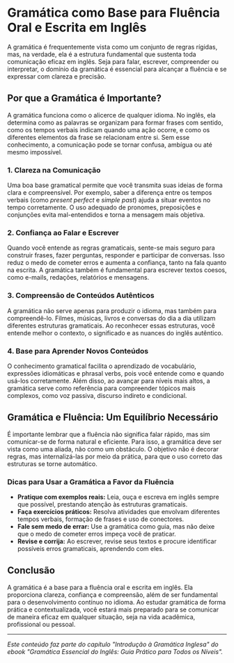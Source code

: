 
# Gramática como Base para Fluência Oral e Escrita em Inglês

A gramática é frequentemente vista como um conjunto de regras rígidas, mas, na verdade, ela é a estrutura fundamental que sustenta toda comunicação eficaz em inglês. Seja para falar, escrever, compreender ou interpretar, o domínio da gramática é essencial para alcançar a fluência e se expressar com clareza e precisão.

## Por que a Gramática é Importante?

A gramática funciona como o alicerce de qualquer idioma. No inglês, ela determina como as palavras se organizam para formar frases com sentido, como os tempos verbais indicam quando uma ação ocorre, e como os diferentes elementos da frase se relacionam entre si. Sem esse conhecimento, a comunicação pode se tornar confusa, ambígua ou até mesmo impossível.

### 1. Clareza na Comunicação

Uma boa base gramatical permite que você transmita suas ideias de forma clara e compreensível. Por exemplo, saber a diferença entre os tempos verbais (como *present perfect* e *simple past*) ajuda a situar eventos no tempo corretamente. O uso adequado de pronomes, preposições e conjunções evita mal-entendidos e torna a mensagem mais objetiva.

### 2. Confiança ao Falar e Escrever

Quando você entende as regras gramaticais, sente-se mais seguro para construir frases, fazer perguntas, responder e participar de conversas. Isso reduz o medo de cometer erros e aumenta a confiança, tanto na fala quanto na escrita. A gramática também é fundamental para escrever textos coesos, como e-mails, redações, relatórios e mensagens.

### 3. Compreensão de Conteúdos Autênticos

A gramática não serve apenas para produzir o idioma, mas também para compreendê-lo. Filmes, músicas, livros e conversas do dia a dia utilizam diferentes estruturas gramaticais. Ao reconhecer essas estruturas, você entende melhor o contexto, o significado e as nuances do inglês autêntico.

### 4. Base para Aprender Novos Conteúdos

O conhecimento gramatical facilita o aprendizado de vocabulário, expressões idiomáticas e phrasal verbs, pois você entende como e quando usá-los corretamente. Além disso, ao avançar para níveis mais altos, a gramática serve como referência para compreender tópicos mais complexos, como voz passiva, discurso indireto e condicional.

## Gramática e Fluência: Um Equilíbrio Necessário

É importante lembrar que a fluência não significa falar rápido, mas sim comunicar-se de forma natural e eficiente. Para isso, a gramática deve ser vista como uma aliada, não como um obstáculo. O objetivo não é decorar regras, mas internalizá-las por meio da prática, para que o uso correto das estruturas se torne automático.

### Dicas para Usar a Gramática a Favor da Fluência

- **Pratique com exemplos reais:** Leia, ouça e escreva em inglês sempre que possível, prestando atenção às estruturas gramaticais.
- **Faça exercícios práticos:** Resolva atividades que envolvam diferentes tempos verbais, formação de frases e uso de conectores.
- **Fale sem medo de errar:** Use a gramática como guia, mas não deixe que o medo de cometer erros impeça você de praticar.
- **Revise e corrija:** Ao escrever, revise seus textos e procure identificar possíveis erros gramaticais, aprendendo com eles.

## Conclusão

A gramática é a base para a fluência oral e escrita em inglês. Ela proporciona clareza, confiança e compreensão, além de ser fundamental para o desenvolvimento contínuo no idioma. Ao estudar gramática de forma prática e contextualizada, você estará mais preparado para se comunicar de maneira eficaz em qualquer situação, seja na vida acadêmica, profissional ou pessoal.

---
*Este conteúdo faz parte do capítulo "Introdução à Gramática Inglesa" do ebook "Gramática Essencial do Inglês: Guia Prático para Todos os Níveis".*
```
